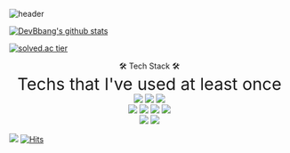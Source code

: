 ![header](https://capsule-render.vercel.app/api?type=slice&color=gradient&auto&height=300&section=header&text=DevBbang&fontSize=90)

[![DevBbang's github stats](https://github-readme-stats.vercel.app/api?username=DevBbang&show_icons=true&theme=buefy)](https://github.com/devBbang/github-readme-stats)

[![solved.ac tier](http://mazassumnida.wtf/api/v2/generate_badge?boj=DevBbang)](https://solved.ac/DevBbang)

<center>🛠 Tech Stack 🛠</center>
<div style="text-align: center; font-size: 30px;">Techs that I've used at least once</div>

<div align=center> 
  <img src="https://img.shields.io/badge/Swift-F05138?style=for-the-badge&logo=Swift&logoColor=white">
  <img src="https://img.shields.io/badge/flutter-02569B?style=for-the-badge&logo=flutter&logoColor=white">
  <img src="https://img.shields.io/badge/python-3776AB?style=for-the-badge&logo=python&logoColor=white">
  <br>
  
  <img src="https://img.shields.io/badge/html5-E34F26?style=for-the-badge&logo=html5&logoColor=white">
  <img src="https://img.shields.io/badge/css-1572B6?style=for-the-badge&logo=css3&logoColor=white">
  <img src="https://img.shields.io/badge/javascript-F7DF1E?style=for-the-badge&logo=javascript&logoColor=black">
  <img src="https://img.shields.io/badge/django-092E20?style=for-the-badge&logo=django&logoColor=white">
  <br>
  
  <img src="https://img.shields.io/badge/github-181717?style=for-the-badge&logo=github&logoColor=white">
  <img src="https://img.shields.io/badge/git-F05032?style=for-the-badge&logo=git&logoColor=white">
  <br>
</div>

![](https://img.shields.io/github/followers/DevBbang?logoColor=purple&style=social)
[![Hits](https://hits.seeyoufarm.com/api/count/incr/badge.svg?url=https%3A%2F%2Fgithub.com%2FDevBbang&count_bg=%239556DB&title_bg=%23908DC7&icon=github.svg&icon_color=%23E7E7E7&title=hits&edge_flat=false)](https://hits.seeyoufarm.com)
